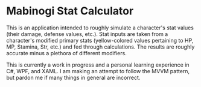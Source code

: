 # Mabinogi Stat Calculator
This is an application intended to roughly simulate a character's stat values (their damage, defense values, etc.). 
Stat inputs are taken from a character's modified primary stats (yellow-colored values pertaining to HP, MP, Stamina, Str, etc.) and fed through calculations.
The results are roughly accurate minus a plethora of different modifiers.

This is currently a work in progress and a personal learning experience in C#, WPF, and XAML. 
I am making an attempt to follow the MVVM pattern, but pardon me if many things in general are incorrect.
